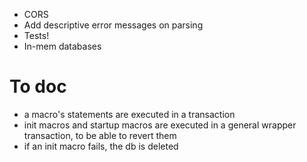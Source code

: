 - CORS
- Add descriptive error messages on parsing
- Tests!
- In-mem databases

# To doc

- a macro's statements are executed in a transaction
- init macros and startup macros are executed in a general wrapper transaction, to be able to revert them
- if an init macro fails, the db is deleted